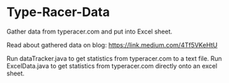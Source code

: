# Type-Racer-Data
Gather data from typeracer.com and put into Excel sheet.

Read about gathered data on blog: https://link.medium.com/4Tf5VKeHtU

Run dataTracker.java to get statistics from typeracer.com to a text file.
Run ExcelData.java to get statistics from typeracer.com directly onto an excel sheet.
